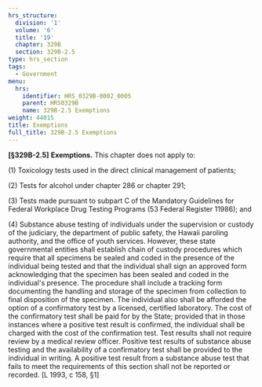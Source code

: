 ```yaml
---
hrs_structure:
  division: '1'
  volume: '6'
  title: '19'
  chapter: 329B
  section: 329B-2.5
type: hrs_section
tags:
  - Government
menu:
  hrs:
    identifier: HRS_0329B-0002_0005
    parent: HRS0329B
    name: 329B-2.5 Exemptions
weight: 44015
title: Exemptions
full_title: 329B-2.5 Exemptions
---
```

**[§329B-2.5]** **Exemptions.** This chapter does not apply to:

(1) Toxicology tests used in the direct clinical management of patients;

(2) Tests for alcohol under chapter 286 or chapter 291;

(3) Tests made pursuant to subpart C of the Mandatory Guidelines for Federal Workplace Drug Testing Programs (53 Federal Register 11986); and

(4) Substance abuse testing of individuals under the supervision or custody of the judiciary, the department of public safety, the Hawaii paroling authority, and the office of youth services. However, these state governmental entities shall establish chain of custody procedures which require that all specimens be sealed and coded in the presence of the individual being tested and that the individual shall sign an approved form acknowledging that the specimen has been sealed and coded in the individual's presence. The procedure shall include a tracking form documenting the handling and storage of the specimen from collection to final disposition of the specimen. The individual also shall be afforded the option of a confirmatory test by a licensed, certified laboratory. The cost of the confirmatory test shall be paid for by the State; provided that in those instances where a positive test result is confirmed, the individual shall be charged with the cost of the confirmation test. Test results shall not require review by a medical review officer. Positive test results of substance abuse testing and the availability of a confirmatory test shall be provided to the individual in writing. A positive test result from a substance abuse test that fails to meet the requirements of this section shall not be reported or recorded. [L 1993, c 158, §1]